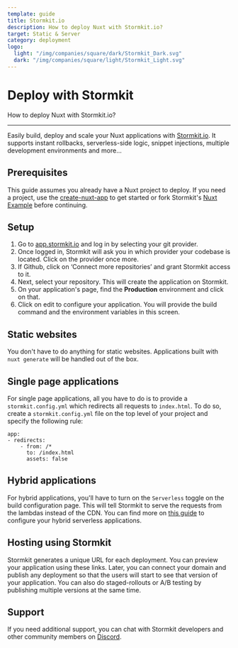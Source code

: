 ```yaml
---
template: guide
title: Stormkit.io
description: How to deploy Nuxt with Stormkit.io?
target: Static & Server
category: deployment
logo:
  light: "/img/companies/square/dark/Stormkit_Dark.svg"
  dark: "/img/companies/square/light/Stormkit_Light.svg"
---
```

# Deploy with Stormkit

How to deploy Nuxt with Stormkit.io?

---

Easily build, deploy and scale your Nuxt applications with [Stormkit.io](https://www.stormkit.io). It supports instant rollbacks, serverless-side logic, snippet injections, multiple development environments and more...

## Prerequisites

This guide assumes you already have a Nuxt project to deploy. If you need a project, use the [create-nuxt-app](https://github.com/nuxt/create-nuxt-app) to get started or fork Stormkit's [Nuxt Example](https://github.com/stormkit-dev/hackernews-nuxt) before continuing.

## Setup

1. Go to [app.stormkit.io](https://app.stormkit.io) and log in by selecting your git provider.
2. Once logged in, Stormkit will ask you in which provider your codebase is located. Click on the provider once more.
3. If Github, click on ‘Connect more repositories’ and grant Stormkit access to it.
4. Next, select your repository. This will create the application on Stormkit.
5. On your application's page, find the **Production** environment and click on that.
6. Click on edit to configure your application. You will provide the build command and the
   environment variables in this screen.

## Static websites

You don't have to do anything for static websites. Applications built with `nuxt generate` will be handled out of the box.

## Single page applications

For single page applications, all you have to do is to provide a `stormkit.config.yml` which redirects
all requests to `index.html`. To do so, create a `stormkit.config.yml` file on the top level of your project and specify the following rule:

```
app:
- redirects:
    - from: /*
      to: /index.html
      assets: false
```

## Hybrid applications

For hybrid applications, you'll have to turn on the `Serverless` toggle on the build configuration page. This will tell Stormkit to serve the requests from the lambdas instead of the CDN. You can find more on [this guide](https://www.stormkit.io/docs/deployments/configuration/nuxt#hybrid) to configure your hybrid serverless applications.

## Hosting using Stormkit

Stormkit generates a unique URL for each deployment. You can preview your application using these links. Later, you can connect your domain and publish any deployment so that the users will start to see that version of your application. You can also do staged-rollouts or A/B testing by publishing multiple versions at the same time.

## Support

If you need additional support, you can chat with Stormkit developers and other community members on [Discord](https://discord.gg/6yQWhyY).
